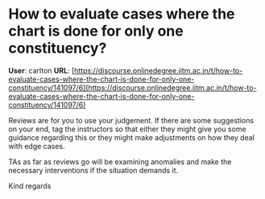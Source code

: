 # How to evaluate cases where the chart is done for only one constituency?

**User**: carlton
**URL**: [https://discourse.onlinedegree.iitm.ac.in/t/how-to-evaluate-cases-where-the-chart-is-done-for-only-one-constituency/141097/6](https://discourse.onlinedegree.iitm.ac.in/t/how-to-evaluate-cases-where-the-chart-is-done-for-only-one-constituency/141097/6)

Reviews are for you to use your judgement. If there are some suggestions on your end, tag the instructors so that either they might give you some guidance regarding this or they might make adjustments on how they deal with edge cases.

TAs as far as reviews go will be examining anomalies and make the necessary interventions if the situation demands it.

Kind regards
